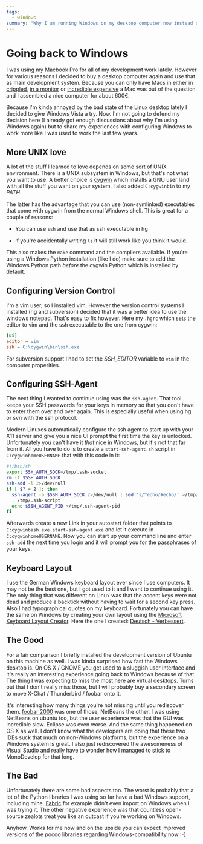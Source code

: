 ```yaml
---
tags:
  - windows
summary: "Why I am running Windows on my desktop computer now instead of ubuntu."
---
```


# Going back to Windows

I was using my Macbook Pro for all of my development work lately.
However for various reasons I decided to buy a desktop computer again
and use that as main development system. Because you can only have Macs
in either in [crippled](http://www.apple.com/macmini/), [in a monitor](http://www.apple.com/imac/) or [incredible expensive](http://www.apple.com/macpro/) a Mac was out of the question and I
assembled a nice computer for about 600€.

Because I'm kinda annoyed by the bad state of the Linux desktop lately I
decided to give Windows Vista a try. Now. I'm not going to defend my
decision here (I already got enough discussions about why I'm using
Windows again) but to share my experiences with configuring Windows to
work more like I was used to work the last few years.

## More UNIX love

A lot of the stuff I learned to love depends on some sort of UNIX
environment. There is a UNIX subsystem in Windows, but that's not what
you want to use. A better choice is [cygwin](http://www.cygwin.com/)
which installs a GNU user land with all the stuff you want on your
system. I also added `C: cygwin bin` to my *PATH*.

The latter has the advantage that you can use (non-symlinked)
executables that come with cygwin from the normal Windows shell. This is
great for a couple of reasons:

- You can use `ssh` and use that as ssh executable in hg

- If you're accidentally writing `ls` it will still work like you
think it would.

This also makes the `make` command and the compilers available. If
you're using a Windows Python installation (like I do) make sure to add
the Windows Python path *before* the cygwin Python which is installed by
default.

## Configuring Version Control

I'm a vim user, so I installed vim.  However the version control systems
I installed (hg and subversion) decided that it was a better idea to use
the windows notepad.  That's easy to fix however.  Here my `.hgrc` which
sets the editor to vim and the ssh executable to the one from cygwin:

```ini
[ui]
editor = vim
ssh = C:\cygwin\bin\ssh.exe
```

For subversion support I had to set the *SSH_EDITOR* variable to `vim`
in the computer properities.

## Configuring SSH-Agent

The next thing I wanted to continue using was the `ssh-agent`. That tool
keeps your SSH passwords for your keys in memory so that you don't have
to enter them over and over again. This is especially useful when using
hg or svn with the ssh protocol.

Modern Linuxes automatically configure the ssh agent to start up with
your X11 server and give you a nice UI prompt the first time the key is
unlocked.  Unfortunately you can't have it *that* nice in Windows, but
it's not that far from it.  All you have to do is to create a
`start-ssh-agent.sh` script in `C: cygwin home USERNAME` that with this
code in it:

```bash
#!/bin/sh
export SSH_AUTH_SOCK=/tmp/.ssh-socket
rm -f $SSH_AUTH_SOCK
ssh-add -l 2>/dev/null
if [ $? = 2 ]; then
  ssh-agent -a $SSH_AUTH_SOCK 2>/dev/null | sed 's/^echo/#echo/' >/tmp/.ssh-script
  . /tmp/.ssh-script
  echo $SSH_AGENT_PID >/tmp/.ssh-agent-pid
fi
```

Afterwards create a new Link in your autostart folder that points to
`C: cygwin bash.exe start-ssh-agent.exe` and let it execute in
`C: cygwin home USERNAME`. Now you can start up your command line and
enter `ssh-add` the next time you login and it will prompt you for the
passphrases of your keys.

## Keyboard Layout

I use the German Windows keyboard layout ever since I use computers. It
may not be the best one, but I got used to it and I want to continue
using it. The only thing that was different on Linux was that the accent
keys were not dead and produce a backtick without having to wait for a
second key press. Also I had typographical quotes on my keyboard.
Fortunately you can have the same on Windows by creating your own layout
using the [Microsoft Keyboard Layout Creator](http://www.microsoft.com/downloads/details.aspx?displaylang=en&FamilyID=8be579aa-780d-4253-9e0a-e17e51db2223).
Here the one I created: [Deutsch - Verbessert](http://paste.pocoo.org/show/108910/).

## The Good

For a fair comparison I briefly installed the development version of
Ubuntu on this machine as well. I was kinda surprised how fast the
Windows desktop is. On OS X / GNOME you get used to a sluggish user
interface and it's really an interesting experience going back to
Windows because of that. The thing I was expecting to miss the most here
are virtual desktops. Turns out that I don't really miss those, but I
will probably buy a secondary screen to move X-Chat / Thunderbird /
foobar onto it.

It's interesting how many things you're not missing until you rediscover
them. [foobar 2000](http://www.foobar2000.org/) was one of those,
NetBeans the other. I was using NetBeans on ubuntu too, but the user
experience was that the GUI was incredible slow. Eclipse was even worse.
And the same thing happened on OS X as well. I don't know what the
developers are doing that these two IDEs suck that much on non-Windows
platforms, but the experience on a Windows system is great. I also just
rediscovered the awesomeness of Visual Studio and really have to wonder
how I managed to stick to MonoDevelop for that long.

## The Bad

Unfortunately there are some bad aspects too. The worst is probably that
a lot of the Python libraries I was using so far have a bad Windows
support, including mine. [Fabric](http://pypi.python.org/pypi/Fabric)
for example didn't even import on Windows when I was trying it. The
other negative experience was that countless open-source zealots treat
you like an outcast if you're working on Windows.

Anyhow. Works for me now and on the upside you can expect improved
versions of the pocoo libraries regarding Windows-compatibility now :-)

